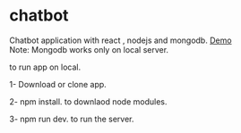 # chatbot
Chatbot application with react , nodejs and mongodb. [Demo](https://sally-chatbot.herokuapp.com/)  
Note: Mongodb works only on local server.  
  
to run app on local.  
  
1- Download or clone app.

2- npm install.
to downlaod node modules.

3- npm run dev.
to run the server.

